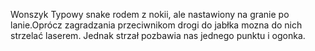 Wonszyk
Typowy snake rodem z nokii, ale nastawiony na granie po lanie.Oprócz zagradzania przeciwnikom drogi  do jabłka mozna do nich strzelać laserem. Jednak strzał pozbawia nas jednego punktu i ogonka.